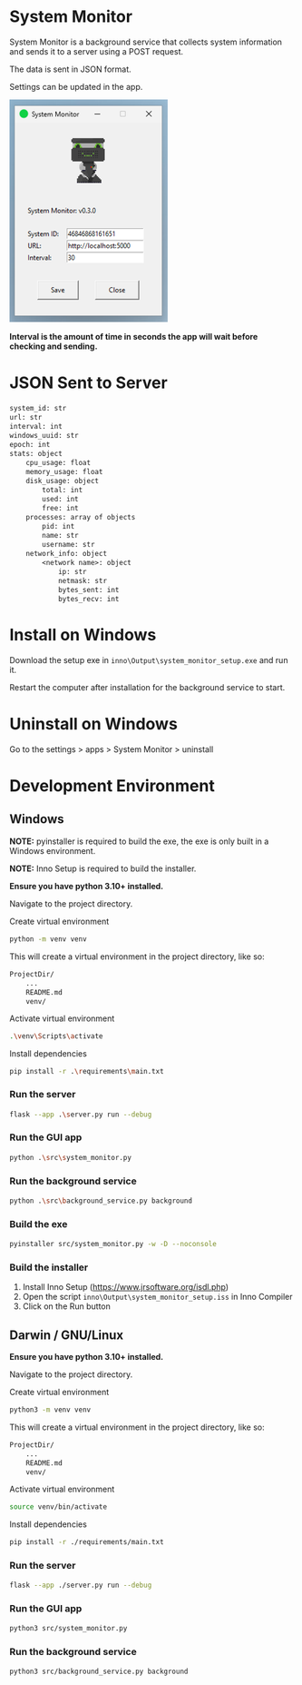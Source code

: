 # System Monitor

System Monitor is a background service that collects system information and sends it to a server using a POST request.

The data is sent in JSON format.

Settings can be updated in the app.

![img.png](/_assets%2Fimg.png)

**Interval is the amount of time in seconds the app will wait before checking and sending.**

# JSON Sent to Server

```text
system_id: str
url: str
interval: int
windows_uuid: str
epoch: int
stats: object
    cpu_usage: float
    memory_usage: float
    disk_usage: object
        total: int
        used: int
        free: int
    processes: array of objects
        pid: int
        name: str
        username: str
    network_info: object
        <network name>: object
            ip: str
            netmask: str
            bytes_sent: int
            bytes_recv: int
```

# Install on Windows

Download the setup exe in `inno\Output\system_monitor_setup.exe` and run it.

Restart the computer after installation for the background service to start.

# Uninstall on Windows

Go to the settings > apps > System Monitor > uninstall


# Development Environment

## Windows

**NOTE:** pyinstaller is required to build the exe, the exe is only built in a Windows environment.

**NOTE:** Inno Setup is required to build the installer.

**Ensure you have python 3.10+ installed.**

Navigate to the project directory.

Create virtual environment

```bash
python -m venv venv
```

This will create a virtual environment in the project directory, like so:

```text
ProjectDir/
    ...
    README.md
    venv/
```

Activate virtual environment

```bash
.\venv\Scripts\activate
```

Install dependencies

```bash
pip install -r .\requirements\main.txt
```

### Run the server

```bash
flask --app .\server.py run --debug
```

### Run the GUI app

```bash
python .\src\system_monitor.py
```

### Run the background service

```bash
python .\src\background_service.py background
```

### Build the exe

```bash
pyinstaller src/system_monitor.py -w -D --noconsole
```

### Build the installer

1. Install Inno Setup (https://www.jrsoftware.org/isdl.php)
2. Open the script `inno\Output\system_monitor_setup.iss` in Inno Compiler
3. Click on the Run button


## Darwin / GNU/Linux

**Ensure you have python 3.10+ installed.**

Navigate to the project directory.

Create virtual environment

```bash
python3 -m venv venv
```

This will create a virtual environment in the project directory, like so:

```text
ProjectDir/
    ...
    README.md
    venv/
```

Activate virtual environment

```bash
source venv/bin/activate
```

Install dependencies

```bash
pip install -r ./requirements/main.txt
```

### Run the server

```bash
flask --app ./server.py run --debug
```

### Run the GUI app

```bash
python3 src/system_monitor.py
```

### Run the background service

```bash
python3 src/background_service.py background
```
